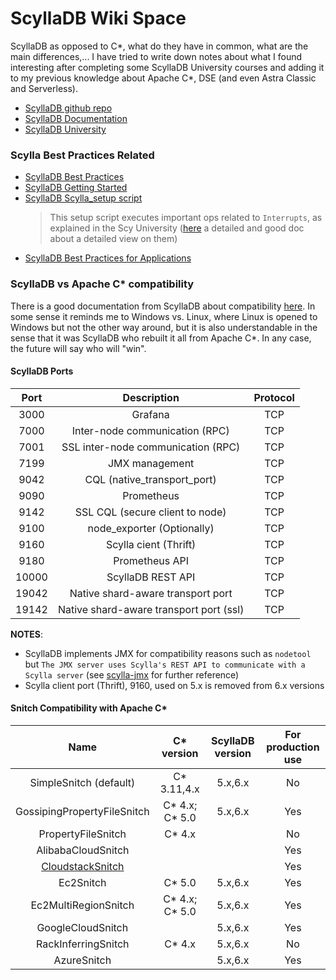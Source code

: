 # ScyllaDB Wiki Space

ScyllaDB as opposed to C*, what do they have in common, what are the main differences,... I have tried to write down notes about what I found interesting after completing some ScyllaDB University courses and adding it to my previous knowledge about Apache C*, DSE (and even Astra Classic and Serverless).

- [ScyllaDB github repo](https://github.com/scylladb/scylladb)
- [ScyllaDB Documentation](https://docs.scylladb.com/stable/)
- [ScyllaDB University](https://university.scylladb.com/)


### Scylla Best Practices Related
- [ScyllaDB Best Practices](https://opensource.docs.scylladb.com/stable/operating-scylla/procedures/tips/)
- [ScyllaDB Getting Started](https://opensource.docs.scylladb.com/stable/getting-started/)
- [ScyllaDB Scylla_setup script](https://github.com/scylladb/scylladb/blob/master/dist/common/scripts/scylla_setup)
  > This setup script executes important ops related to `Interrupts`, as explained in the Scy University ([here](https://www.linkedin.com/pulse/how-interrupts-handled-processor-detailed-view-vasuki-shankar) a detailed and good doc about a detailed view on them)
- [ScyllaDB Best Practices for Applications](https://www.scylladb.com/2019/03/27/best-practices-for-scylla-applications/)


### ScyllaDB vs Apache C* compatibility
There is a good documentation from ScyllaDB about compatibility [here](https://opensource.docs.scylladb.com/stable/using-scylla/cassandra-compatibility.html#scylladb-and-apache-cassandra-compatibility). In some sense it reminds me to Windows vs. Linux, where Linux is opened to Windows but not the other way around, but it is also understandable in the sense that it was ScyllaDB who rebuilt it all from Apache C*. In any case, the future will say who will "win".

#### ScyllaDB Ports
| Port  | Description | Protocol |
|   :----:  | :---:  | :---:  |
| 3000  | Grafana   | TCP |
| 7000  | Inter-node communication (RPC)    | TCP |
| 7001  | SSL inter-node communication (RPC)    | TCP |
| 7199  | JMX management    | TCP |
| 9042  | CQL (native_transport_port)   | TCP |
| 9090  | Prometheus   | TCP |
| 9142  | SSL CQL (secure client to node)   | TCP |
| 9100  | node_exporter (Optionally)    | TCP |
| 9160  | Scylla cient (Thrift)    | TCP |
| 9180  | Prometheus API    | TCP |
| 10000 | ScyllaDB REST API | TCP |
| 19042 | Native shard-aware transport port | TCP |
| 19142 | Native shard-aware transport port (ssl)   | TCP |

**NOTES**: 
  - ScyllaDB implements JMX for compatibility reasons such as `nodetool` but `The JMX server uses Scylla's REST API to communicate with a Scylla server` (see [scylla-jmx](https://github.com/scylladb/scylla-jmx) for further reference)
  - Scylla client port (Thrift), 9160, used on 5.x is removed from 6.x versions

#### Snitch Compatibility with Apache C*

| Name  | C* version | ScyllaDB version | For production use |
|   :----:  | :---:  | :---:  | :---:  |
| SimpleSnitch (default)    | C* 3.11,4.x| 5.x,6.x | No |
| GossipingPropertyFileSnitch   | C* 4.x; C* 5.0 | 5.x,6.x | Yes |
| PropertyFileSnitch    | C* 4.x | | No |
| AlibabaCloudSnitch | | |  Yes |
| [CloudstackSnitch](https://cloudstack.apache.org/)  | | | Yes |
| Ec2Snitch | C* 5.0 | 5.x,6.x | Yes |
| Ec2MultiRegionSnitch | C* 4.x; C* 5.0 |  5.x,6.x | Yes |
| GoogleCloudSnitch | | 5.x,6.x | Yes | Yes |
| RackInferringSnitch   | C* 4.x | 5.x,6.x | No |
| AzureSnitch   | | 5.x,6.x | Yes |
